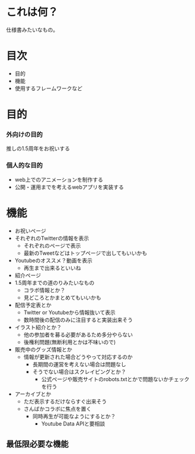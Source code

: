 # これは何？
仕様書みたいなもの。

# 目次

- 目的
- 機能
- 使用するフレームワークなど

# 目的

### 外向けの目的
推しの1.5周年をお祝いする

### 個人的な目的
- web上でのアニメーションを制作する
- 公開・運用までを考えるwebアプリを実装する

# 機能

- お祝いページ
- それぞれのTwitterの情報を表示
  - それぞれのページで表示
  - 最新のTweetなどはトップページで出してもいいかも
- Youtubeのオススメ？動画を表示
  - 再生まで出来るといいね
- 紹介ページ
- 1.5周年までの道のりみたいなもの
  - コラボ情報とか？
  - 見どころとかまとめてもいいかも
- 配信予定表とか
  - Twitter or Youtubeから情報抜いて表示
  - 数時間後の配信のみに注目すると実装出来そう
- イラスト紹介とか？
  - 他の参加者を募る必要があるため多分やらない
  - 後権利問題(無断利用とかは不味いので)
- 販売中のグッズ情報とか
  - 情報が更新された場合どうやって対応するのか
    - 長期間の運営を考えない場合は問題なし
    - そうでない場合はスクレイピングとか？
      - 公式ページや販売サイトのrobots.txtとかで問題ないかチェックを行う
- アーカイブとか
  - ただ表示するだけならすぐ出来そう
  - さんばかコラボに焦点を置く
    - 同時再生が可能なようにするとか？
      - Youtube Data APIと要相談

## 最低限必要な機能